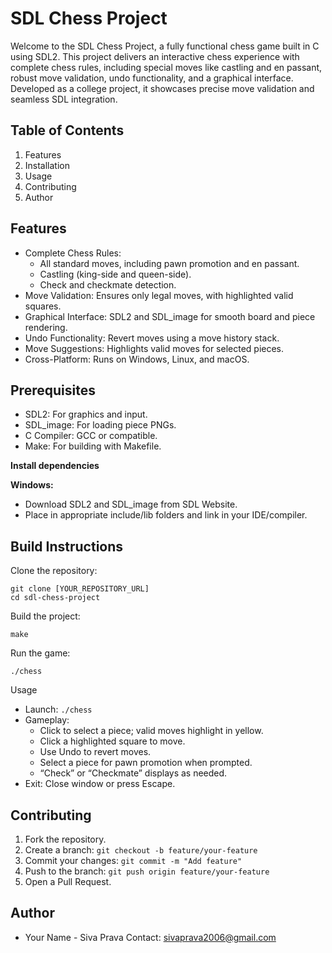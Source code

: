 # **SDL Chess Project**
Welcome to the SDL Chess Project, a fully functional chess game built in C using SDL2. This project delivers an interactive chess experience with complete chess rules, including special moves like castling and en passant, robust move validation, undo functionality, and a graphical interface. Developed as a college project, it showcases precise move validation and seamless SDL integration.

## **Table of Contents**

1. Features
2. Installation
3. Usage
4. Contributing
5. Author 


## **Features**

- Complete Chess Rules:
  - All standard moves, including pawn promotion and en passant.
  - Castling (king-side and queen-side).
  - Check and checkmate detection.
- Move Validation: Ensures only legal moves, with highlighted valid squares.
- Graphical Interface: SDL2 and SDL_image for smooth board and piece rendering.
- Undo Functionality: Revert moves using a move history stack.
- Move Suggestions: Highlights valid moves for selected pieces.
- Cross-Platform: Runs on Windows, Linux, and macOS.


## **Prerequisites**
- SDL2: For graphics and input.
- SDL_image: For loading piece PNGs.
- C Compiler: GCC or compatible.
- Make: For building with Makefile.

**Install dependencies**


**Windows:**
- Download SDL2 and SDL_image from SDL Website.
- Place in appropriate include/lib folders and link in your IDE/compiler.

## **Build Instructions**

Clone the repository:
```
git clone [YOUR_REPOSITORY_URL]
cd sdl-chess-project
```

Build the project:
```
make
```

Run the game:
```
./chess
```

Usage

- Launch: `./chess`
- Gameplay:
  - Click to select a piece; valid moves highlight in yellow.
  - Click a highlighted square to move.
  - Use Undo to revert moves.
  - Select a piece for pawn promotion when prompted.
  - “Check” or “Checkmate” displays as needed.
- Exit: Close window or press Escape.



## **Contributing**

1. Fork the repository.
2. Create a branch: `git checkout -b feature/your-feature`
3. Commit your changes: `git commit -m "Add feature"`
4. Push to the branch: `git push origin feature/your-feature`
5. Open a Pull Request.


## **Author**

- Your Name - Siva Prava
Contact: sivaprava2006@gmail.com
